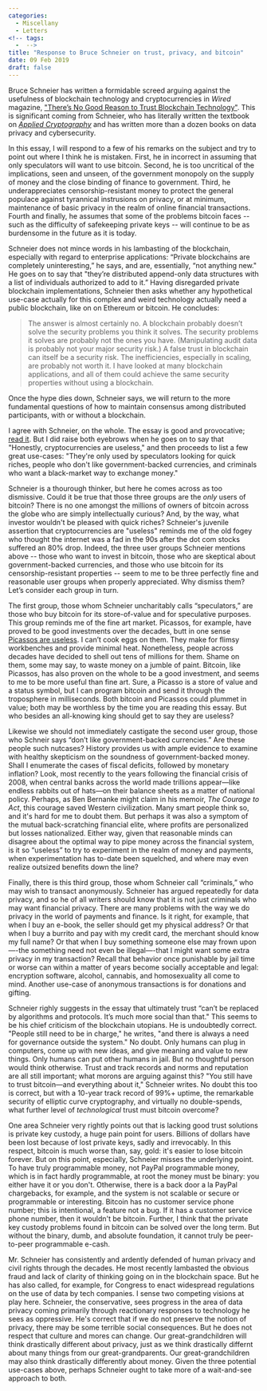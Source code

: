 ```yaml
---
categories:
  - Miscellany
  - Letters
<!-- tags:
  -  -->
title: "Response to Bruce Schneier on trust, privacy, and bitcoin"
date: 09 Feb 2019
draft: false
---
```

Bruce Schneier has written a formidable screed arguing against the usefulness of blockchain technology and cryptocurrencies in *Wired* magazine, ["There’s No Good Reason to Trust Blockchain Technology"](https://www.wired.com/story/theres-no-good-reason-to-trust-blockchain-technology/). This is significant coming from Schneier, who has literally written the textbook on [*Applied Cryptography*](https://www.schneier.com/books/applied_cryptography/) and has written more than a dozen books on data privacy and cybersecurity. 

In this essay, I will respond to a few of his remarks on the subject and try to point out where I think he is mistaken. First, he in incorrect in assuming that only speculators will want to use bitcoin. Second, he is too uncritical of the implications, seen and unseen, of the government monopoly on the supply of money and the close binding of finance to government. Third, he underappreciates censorship-resistant money to protect the general populace against tyrannical instrusions on privacy, or at minimum, maintenance of basic privacy in the realm of online financial transactions. Fourth and finally, he assumes that some of the problems bitcoin faces -- such as the difficulty of safekeeping private keys -- will continue to be as burdensome in the future as it is today.

Schneier does not mince words in his lambasting of the blockchain, especially with regard to enterprise applications: “Private blockchains are completely uninteresting,” he says, and are, essentially, “not anything new." He goes on to say that "they’re distributed append-only data structures with a list of individuals authorized to add to it.” Having disregarded private blockchain implementations, Schneier then asks whether any hypothetical use-case actually for this complex and weird technology actually need a public blockchain, like on on Ethereum or bitcoin. He concludes:

> The answer is almost certainly no. A blockchain probably doesn’t solve the security problems you think it solves. The security problems it solves are probably not the ones you have. (Manipulating audit data is probably not your major security risk.) A false trust in blockchain can itself be a security risk. The inefficiencies, especially in scaling, are probably not worth it. I have looked at many blockchain applications, and all of them could achieve the same security properties without using a blockchain.

Once the hype dies down, Schneier says, we will return to the more fundamental questions of how to maintain consensus among distributed participants, with or without a blockchain. 

I agree with Schneier, on the whole. The essay is good and provocative; [read it](https://www.wired.com/story/theres-no-good-reason-to-trust-blockchain-technology/). But I did raise both eyebrows when he goes on to say that "Honestly, cryptocurrencies are useless," and then proceeds to list a few great use-cases: "They're only used by speculators looking for quick riches, people who don't like government-backed currencies, and criminals who want a black-market way to exchange money."

Schneier is a thourough thinker, but here he comes across as too dismissive. Could it be true that those three groups are the *only* users of bitcoin? There is no one amongst the millions of owners of bitcoin across the globe who are simply intellectually curious? And, by the way, what investor wouldn't be pleased with quick riches? Schneier's juvenile assertion that cryptocurrencies are "useless" reminds me of the old fogey who thought the internet was a fad in the 90s after the dot com stocks suffered an 80% drop. Indeed, the three user groups Schneier mentions above -- those who want to invest in bitcoin, those who are skeptical about government-backed currencies, and those who use bitcoin for its censorship-resistant properties -- seem to me to be three perfectly fine and reasonable user groups when properly appreciated. Why dismiss them? Let’s consider each group in turn. 

The first group, those whom Schneier uncharitably calls “speculators,” are those who buy bitcoin for its store-of-value and for speculative purposes. This group reminds me of the fine art market. Picassos, for example, have proved to be good investments over the decades, butt in one sense [Picassos are useless](https://tonyklausing.com/posts/picasso/). I can’t cook eggs on them. They make for flimsy workbenches and provide minimal heat. Nonetheless, people across decades have decided to shell out tens of millions for them. Shame on them, some may say, to waste money on a jumble of paint. Bitcoin, like Picassos, has also proven on the whole to be a good investment, and seems to me to be more useful than fine art. Sure, a Picasso is a store of value and a status symbol, but I can program bitcoin and send it through the troposphere in milliseconds. Both bitcoin and Picassos could plummet in value; both may be worthless by the time you are reading this essay. But who besides an all-knowing king should get to say they are useless?

Likewise we should not immediately castigate the second user group, those who Schneir says “don’t like government-backed currencies.” Are these people such nutcases? History provides us with ample evidence to examine with healthy skepticism on the soundness of government-backed money. Shall I enumerate the cases of fiscal deficits, followed by monetary inflation? Look, most recently to the years following the financial crisis of 2008, when central banks across the world made trillions appear—like endless rabbits out of hats—on their balance sheets as a matter of national policy. Perhaps, as Ben Bernanke might claim in his memoir, *The Courage to Act*, this courage saved Western civilization. Many smart people think so, and it's hard for me to doubt them. But perhaps it was also a symptom of the mutual back-scratching financial elite, where profits are personalized but losses nationalized. Either way, given that reasonable minds can disagree about the optimal way to pipe money across the financial system, is it so “useless” to try to experiment in the realm of money and payments, when experimentation has to-date been squelched, and where may even realize outsized benefits down the line? 

Finally, there is this third group, those whom Schneier call “criminals,” who may wish to transact anonymously. Schneier has argued repeatedly for data privacy, and so he of all writers should know that it is not just criminals who may want financial privacy. There are many problems with the way we do privacy in the world of payments and finance. Is it right, for example, that when I buy an e-book, the seller should get my physical address? Or that when I buy a burrito and pay with my credit card, the merchant should know my full name? Or that when I buy something someone else may frown upon—-the something need not even be illegal—-that I might want some extra privacy in my transaction? Recall that behavior once punishable by jail time or worse can within a matter of years become socially acceptable and legal: encryption software, alcohol, cannabis, and homosexuality all come to mind. Another use-case of anonymous transactions is for donations and gifting. 

Schneier righly suggests in the essay that ultimately trust “can’t be replaced by algorithms and protocols. It’s much more social than that." This seems to be his chief criticism of the blockchain utopians. He is undoubtedly correct. "People still need to be in charge," he writes, "and there is always a need for governance outside the system." No doubt. Only humans can plug in computers, come up with new ideas, and give meaning and value to new things. Only humans can put other humans in jail. But no thoughtful person would think otherwise. Trust and track records and norms and reputation are all still important; what morons are arguing against this? "You still have to trust bitcoin—and everything about it," Schneier writes. No doubt this too is correct, but with a 10-year track record of 99%+ uptime, the remarkable security of elliptic curve cryptography, and virtually no double-spends, what further level of *technological* trust must bitcoin overcome? 

One area Schneier very rightly points out that is lacking good trust solutions is private key custody, a huge pain point for users. Billions of dollars have been lost because of lost private keys, sadly and irrevocably. In this respect, bitcoin is much worse than, say, gold: it's easier to lose bitcoin forever. But on this point, especially, Schneier misses the underlying point. To have truly programmable money, not PayPal programmable money, which is in fact hardly programmable, at root the money must be binary: you either have it or you don't. Otherwise, there is a back door a la PayPal chargebacks, for example, and the system is not scalable or secure or programmable or interesting. Bitcoin has no customer service phone number; this is intentional, a feature not a bug. If it has a customer service phone number, then it wouldn't be bitcoin. Further, I think that the private key custody problems found in bitcoin can be solved over the long term. But without the binary, dumb, and absolute foundation, it cannot truly be peer-to-peer programmable e-cash.

Mr. Schneier has consistently and ardently defended of human privacy and civil rights through the decades. He most recently lambasted the obvious fraud and lack of clarity of thinking going on in the blockchain space. But he has also called, for example, for Congress to enact widespread regulations on the use of data by tech companies. I sense two competing visions at play here. Schneier, the conservative, sees progress in the area of data privacy coming primarily through reactionary responses to technology he sees as oppressive. He's correct that if we do not preserve the notion of privacy, there may be some terrible social consequences. But he does not respect that culture and mores can change. Our great-grandchildren will think drastically different about privacy, just as we think drastically differnt about many things from our great-grandparents. Our great-grandchildren may also think drastically differently about money. Given the three potential use-cases above, perhaps Schneier ought to take more of a wait-and-see approach to both.


